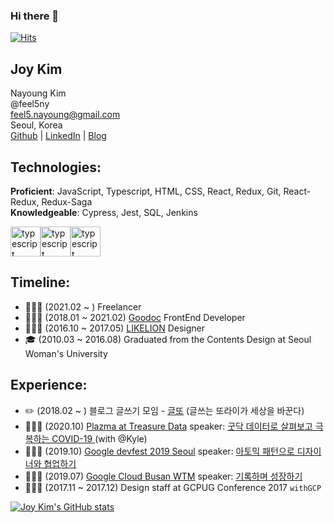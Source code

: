 ### Hi there 👋
[![Hits](https://hits.seeyoufarm.com/api/count/incr/badge.svg?url=https%3A%2F%2Fgithub.com%2Fbookcrush%2FhttpPerfectGuide&count_bg=%237F3DC8&title_bg=%23202020&icon=&icon_color=%23E7E7E7&title=hits&edge_flat=false)](https://hits.seeyoufarm.com)

## Joy Kim
Nayoung Kim<br/>
@feel5ny<br/>
feel5.nayoung@gmail.com<br/>
Seoul, Korea<br/>
[Github](https://github.com/feel5ny) | [LinkedIn](https://www.linkedin.com/in/feel5ny/) | [Blog](https://feel5ny.github.io/)

## Technologies:
**Proficient**: JavaScript, Typescript, HTML, CSS, React, Redux, Git, React- Redux, Redux-Saga<br/>
**Knowledgeable**: Cypress, Jest, SQL, Jenkins
<div style="display:flex;">
  <img src="https://media.giphy.com/media/ln7z2eWriiQAllfVcn/giphy.gif" alt="typescript" width="48px" />
  <img src="https://media.giphy.com/media/MhAjImzXlNF5r7m3O5/giphy.gif" alt="typescript" width="48px" />
  <img src="https://media.giphy.com/media/eNAsjO55tPbgaor7ma/giphy.gif" alt="typescript" width="48px" />
</div>

## Timeline:
- 👩🏻‍💻 (2021.02 ~ ) Freelancer
- 👩🏻‍💻 (2018.01 ~ 2021.02) [Goodoc](https://www.goodoc.co.kr) FrontEnd Developer
- 👩🏻‍🎨 (2016.10 ~ 2017.05) [LIKELION](https://likelion.net/) Designer
- 🎓 (2010.03 ~ 2016.08) Graduated from the Contents Design at Seoul Woman's University

## Experience:
- ✏️ (2018.02 ~ ) 블로그 글쓰기 모임 - [글또](https://bit.ly/geultto) (글쓰는 또라이가 세상을 바꾼다)
- 👩🏻‍💻 (2020.10) [Plazma at Treasure Data](https://plazma.red/ko/event-plazma-korea/) speaker: [굿닥 데이터로 살펴보고 극복하는 COVID-19
](https://www.treasuredata.com/ko/plazma13-korea/) (with @Kyle)
- 👩🏻‍💻 (2019.10) [Google devfest 2019 Seoul](https://festa.io/events/559) speaker: [아토믹 패턴으로 디자이너와 협업하기](https://speakerdeck.com/feel5ny/atomig-paeteoneuro-dijaineowa-hyeobeobhagi)
- 👩🏻‍💻 (2019.07) [Google Cloud Busan WTM](https://festa.io/events/370) speaker: [기록하며 성장하기](https://speakerdeck.com/feel5ny/giroghamyeo-seongjanghagi)
- 👩🏻‍🎨 (2017.11 ~ 2017.12) Design staff at GCPUG Conference 2017 `withGCP`


[![Joy Kim's GitHub stats](https://github-readme-stats.vercel.app/api?username=feel5ny&show_icons=true&theme=react)](https://github.com/anuraghazra/github-readme-stats)

<!--
**feel5ny/feel5ny** is a ✨ _special_ ✨ repository because its `README.md` (this file) appears on your GitHub profile.

Here are some ideas to get you started:

- 🔭 I’m currently working on ...
- 🌱 I’m currently learning ...
- 👯 I’m looking to collaborate on ...
- 🤔 I’m looking for help with ...
- 💬 Ask me about ...
- 📫 How to reach me: ...
- 😄 Pronouns: ...
- ⚡ Fun fact: ...
-->
